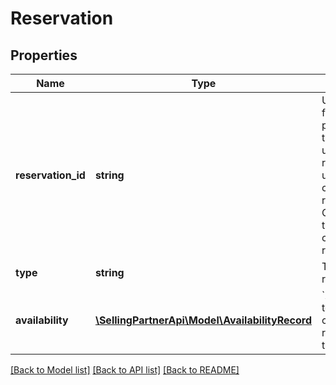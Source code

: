 # Reservation

## Properties
Name | Type | Description | Notes
------------ | ------------- | ------------- | -------------
**reservation_id** | **string** | Unique identifier for a reservation. If present, it is treated as an update reservation request and will update the corresponding reservation. Otherwise, it is treated as a new create reservation request. | [optional] 
**type** | **string** | Type of reservation. | 
**availability** | [**\SellingPartnerApi\Model\AvailabilityRecord**](AvailabilityRecord.md) | &#x60;AvailabilityRecord&#x60; to represent the capacity of a resource over a time range. | 

[[Back to Model list]](../README.md#documentation-for-models) [[Back to API list]](../README.md#documentation-for-api-endpoints) [[Back to README]](../README.md)


